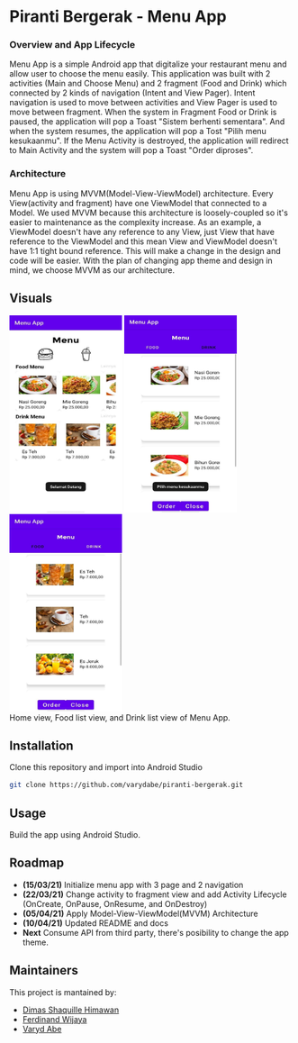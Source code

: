 # Piranti Bergerak - Menu App

### Overview and App Lifecycle
Menu App is a simple Android app that digitalize your restaurant menu and allow user to choose the menu easily. This application was built with 2 activities (Main and Choose Menu) and 2 fragment (Food and Drink) which connected by 2 kinds of navigation (Intent and View Pager). Intent navigation is used to move between activities and View Pager is used to move between fragment. When the system in Fragment Food or Drink is paused, the application will pop a Toast "Sistem berhenti sementara". And when the system resumes, the application will pop a Tost "Pilih menu kesukaanmu". If the Menu Activity is destroyed, the application will redirect to Main Activity and the system will pop a Toast "Order diproses". 

### Architecture
Menu App is using MVVM(Model-View-ViewModel) architecture. Every View(activity and fragment) have one ViewModel that connected to a Model. We used MVVM because this architecture is loosely-coupled so it's easier to maintenance as the complexity increase. As an example, a ViewModel doesn't have any reference to any View, just View that have reference to the ViewModel and this mean View and ViewModel doesn't have 1:1 tight bound reference. This will make a change in the design and code will be easier. With the plan of changing app theme and design in mind, we choose MVVM as our architecture.

## Visuals
<img src="images/home.jpeg" alt="home" width="200" height="350"/>   <img src="images/foodlist.jpeg" alt="foodlist" width="200" height="350"/>   <img src="images/drinklist.jpeg" alt="drinklist" width="200" height="350"/>   
Home view, Food list view, and Drink list view of Menu App.

## Installation

Clone this repository and import into Android Studio

```bash
git clone https://github.com/varydabe/piranti-bergerak.git
```

## Usage

Build the app using Android Studio.

## Roadmap

- **(15/03/21)** Initialize menu app with 3 page and 2 navigation 
- **(22/03/21)** Change activity to fragment view and add Activity Lifecycle (OnCreate, OnPause, OnResume, and OnDestroy) 
- **(05/04/21)** Apply Model-View-ViewModel(MVVM) Architecture
- **(10/04/21)** Updated README and docs
- **Next** Consume API from third party, there's posibility to change the app theme. 

## Maintainers
This project is mantained by:
* [Dimas Shaquille Himawan](https://github.com/dshimawan)
* [Ferdinand Wijaya](https://github.com/ferdiws)
* [Varyd Abe](https://github.com/varydabe)
